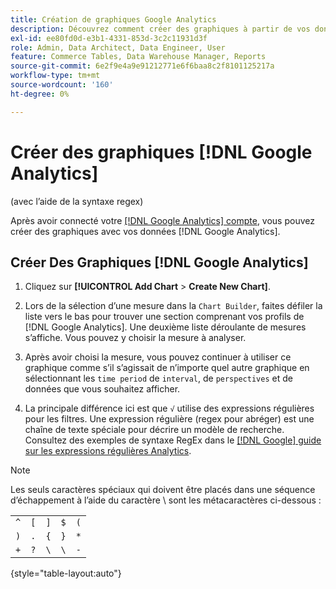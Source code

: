 ```yaml
---
title: Création de graphiques Google Analytics
description: Découvrez comment créer des graphiques à partir de vos données Google Analytics.
exl-id: ee80fd0d-e3b1-4331-853d-3c2c11931d3f
role: Admin, Data Architect, Data Engineer, User
feature: Commerce Tables, Data Warehouse Manager, Reports
source-git-commit: 6e2f9e4a9e91212771e6f6baa8c2f8101125217a
workflow-type: tm+mt
source-wordcount: '160'
ht-degree: 0%

---
```


# Créer des graphiques [!DNL Google Analytics]

(avec l’aide de la syntaxe regex)

Après avoir connecté votre [[!DNL Google Analytics] compte](../../data-analyst/importing-data/integrations/google-analytics.md), vous pouvez créer des graphiques avec vos données [!DNL Google Analytics].

## Créer Des Graphiques [!DNL Google Analytics]

1. Cliquez sur **[!UICONTROL Add Chart** > **Create New Chart]**.

1. Lors de la sélection d’une mesure dans la `Chart Builder`, faites défiler la liste vers le bas pour trouver une section comprenant vos profils de [!DNL Google Analytics]. Une deuxième liste déroulante de mesures s’affiche. Vous pouvez y choisir la mesure à analyser.

1. Après avoir choisi la mesure, vous pouvez continuer à utiliser ce graphique comme s’il s’agissait de n’importe quel autre graphique en sélectionnant les `time period` de `interval`, de `perspectives` et de données que vous souhaitez afficher.

1. La principale différence ici est que `√` utilise des expressions régulières pour les filtres. Une expression régulière (regex pour abréger) est une chaîne de texte spéciale pour décrire un modèle de recherche. Consultez des exemples de syntaxe RegEx dans le [[!DNL Google] guide sur les expressions régulières Analytics](https://support.google.com/analytics/answer/1034324?hl=en).

>[!NOTE]
>
>Les seuls caractères spéciaux qui doivent être placés dans une séquence d’échappement à l’aide du caractère \ sont les métacaractères ci-dessous :

| | | | | |
|-----|-----|-----|-----|-----|
| `^` | `[` | `]` | `$` | `(` |
| `)` | `.` | `{` | `}` | `*` |
| `+` | `?` | `\` | `\` | `-` |

{style="table-layout:auto"}
